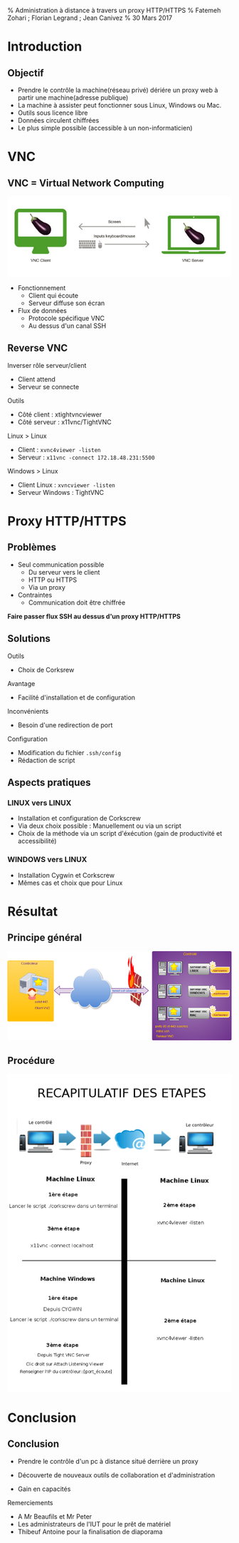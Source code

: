% Administration à distance à travers un proxy HTTP/HTTPS
% Fatemeh Zohari ; Florian Legrand ; Jean Canivez
% 30 Mars 2017


# Introduction

## Objectif
- Prendre le contrôle la machine(réseau privé) dériére un proxy web à partir une machine(adresse publique)
- La machine à assister peut fonctionner sous Linux, Windows ou Mac.
- Outils sous licence libre
- Données circulent chiffrées
- Le plus simple possible (accessible à un non-informaticien) 


# VNC

## VNC = Virtual Network Computing

![](img/vnc-exemple.jpg)

- Fonctionnement
    - Client qui écoute
    - Serveur diffuse son écran
- Flux de données
    - Protocole spécifique VNC
    - Au dessus d'un canal SSH

## Reverse VNC

Inverser rôle serveur/client
- Client attend
- Serveur se connecte

Outils

- Côté client : xtightvncviewer
- Côté serveur : x11vnc/TightVNC

Linux > Linux

- Client : `xvnc4viewer -listen`
- Serveur : `x11vnc -connect 172.18.48.231:5500`

Windows > Linux

- Client Linux : `xvncviewer -listen`
- Serveur Windows : TightVNC


# Proxy HTTP/HTTPS

## Problèmes

- Seul communication possible
    - Du serveur vers le client
    - HTTP ou HTTPS
    - Via un proxy
- Contraintes
    - Communication doit être chiffrée

**Faire passer flux SSH au dessus d'un proxy HTTP/HTTPS**


## Solutions

Outils
- Choix de Corksrew

Avantage
- Facilité d'installation et de configuration

Inconvénients
- Besoin d'une redirection de port 

Configuration
- Modification du fichier `.ssh/config`
- Rédaction de script

## Aspects pratiques

### LINUX vers LINUX

- Installation et configuration de Corkscrew
- Via deux choix possible : Manuellement ou via un script
- Choix de la méthode via un script d'éxécution (gain de productivité et accessibilité)

### WINDOWS vers LINUX

- Installation Cygwin et Corkscrew
- Mêmes cas et choix que pour Linux


# Résultat

## Principe général

![](img/vnc-ssh.png)

## Procédure

![](img/recapitulatif.png)

# Conclusion

## Conclusion

- Prendre le contrôle d'un pc à distance situé derrière un proxy

- Découverte de nouveaux outils de collaboration et d'administration

- Gain en capacités

Remerciements

- A Mr Beaufils et Mr Peter
- Les administrateurs de l'IUT pour le prêt de matériel 
- Thibeuf Antoine pour la finalisation de diaporama


